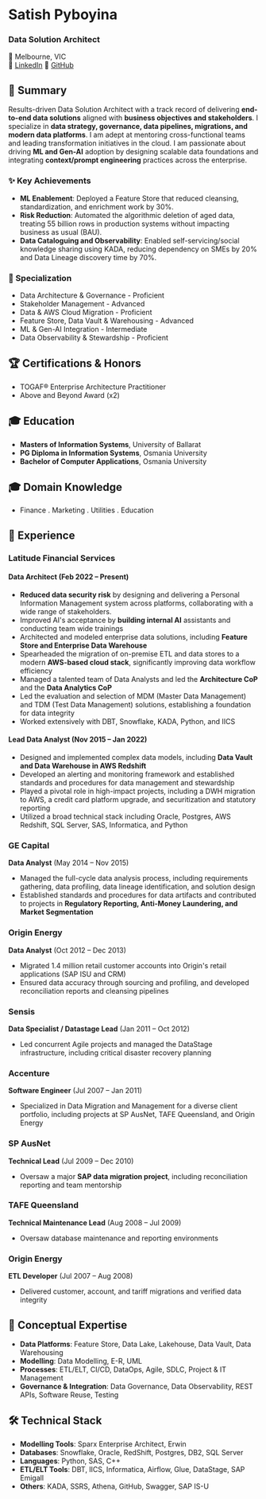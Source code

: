# **Satish Pyboyina**

### Data Solution Architect
📍 Melbourne, VIC  
🔗 [LinkedIn](https://www.linkedin.com/in/satish-pyboyina/)
🔗 [GitHub](https://github.com/satish-pyboyina)

## **🧠 Summary**

Results-driven Data Solution Architect with a track record of delivering **end-to-end data solutions** aligned with **business objectives and stakeholders**. I specialize in **data strategy, governance, data pipelines, migrations, and modern data platforms**. I am adept at mentoring cross-functional teams and leading transformation initiatives in the cloud. I am passionate about driving **ML and Gen-AI** adoption by designing scalable data foundations and integrating **context/prompt engineering** practices across the enterprise.

### **✨ Key Achievements**

* **ML Enablement**: Deployed a Feature Store that reduced cleansing, standardization, and enrichment work by 30%.  
* **Risk Reduction**: Automated the algorithmic deletion of aged data, treating 55 billion rows in production systems without impacting business as usual (BAU).  
* **Data Cataloguing and Observability**: Enabled self-servicing/social knowledge sharing using KADA, reducing dependency on SMEs by 20% and Data Lineage discovery time by 70%.

### **🌟 Specialization**

* Data Architecture & Governance \- Proficient  
* Stakeholder Management \- Advanced  
* Data & AWS Cloud Migration \- Proficient  
* Feature Store, Data Vault & Warehousing \- Advanced  
* ML & Gen-AI Integration \- Intermediate  
* Data Observability & Stewardship \- Proficient

## **🏆 Certifications & Honors**

* TOGAF® Enterprise Architecture Practitioner  
* Above and Beyond Award (x2)

## **🎓 Education**

* **Masters of Information Systems**, University of Ballarat  
* **PG Diploma in Information Systems**, Osmania University  
* **Bachelor of Computer Applications**, Osmania University

## **🎓 Domain Knowledge**

* Finance . Marketing . Utilities . Education

## **💼 Experience**

### **Latitude Financial Services**

#### **Data Architect (Feb 2022 – Present)**

* **Reduced data security risk** by designing and delivering a Personal Information Management system across platforms, collaborating with a wide range of stakeholders.
* Improved AI's acceptance by **building internal AI** assistants and conducting team wide trainings
* Architected and modeled enterprise data solutions, including **Feature Store and Enterprise Data Warehouse**
* Spearheaded the migration of on-premise ETL and data stores to a modern **AWS-based cloud stack**, significantly improving data workflow efficiency
* Managed a talented team of Data Analysts and led the **Architecture CoP** and the **Data Analytics CoP**
* Led the evaluation and selection of MDM (Master Data Management) and TDM (Test Data Management) solutions, establishing a foundation for data integrity
* Worked extensively with DBT, Snowflake, KADA, Python, and IICS

#### **Lead Data Analyst (Nov 2015 – Jan 2022\)**

* Designed and implemented complex data models, including **Data Vault and Data Warehouse in AWS Redshift**
* Developed an alerting and monitoring framework and established standards and procedures for data management and stewardship
* Played a pivotal role in high-impact projects, including a DWH migration to AWS, a credit card platform upgrade, and securitization and statutory reporting
* Utilized a broad technical stack including Oracle, Postgres, AWS Redshift, SQL Server, SAS, Informatica, and Python

### **GE Capital**

**Data Analyst** (May 2014 – Nov 2015\)

* Managed the full-cycle data analysis process, including requirements gathering, data profiling, data lineage identification, and solution design 
* Established standards and procedures for data artifacts and contributed to projects in **Regulatory Reporting, Anti-Money Laundering, and Market Segmentation**

### **Origin Energy**

**Data Analyst** (Oct 2012 – Dec 2013\)

* Migrated 1.4 million retail customer accounts into Origin's retail applications (SAP ISU and CRM)
* Ensured data accuracy through sourcing and profiling, and developed reconciliation reports and cleansing pipelines

### **Sensis**

**Data Specialist / Datastage Lead** (Jan 2011 – Oct 2012\)

* Led concurrent Agile projects and managed the DataStage infrastructure, including critical disaster recovery planning

### **Accenture**

**Software Engineer** (Jul 2007 – Jan 2011\)

* Specialized in Data Migration and Management for a diverse client portfolio, including projects at SP AusNet, TAFE Queensland, and Origin Energy

### **SP AusNet**

**Technical Lead** (Jul 2009 – Dec 2010\)

* Oversaw a major **SAP data migration project**, including reconciliation reporting and team mentorship

### **TAFE Queensland**

**Technical Maintenance Lead** (Aug 2008 – Jul 2009\)

* Oversaw database maintenance and reporting environments

### **Origin Energy**

**ETL Developer** (Jul 2007 – Aug 2008\)

* Delivered customer, account, and tariff migrations and verified data integrity

## **🔧 Conceptual Expertise**

* **Data Platforms**: Feature Store, Data Lake, Lakehouse, Data Vault, Data Warehousing  
* **Modelling**: Data Modelling, E-R, UML  
* **Processes**: ETL/ELT, CI/CD, DataOps, Agile, SDLC, Project & IT Management  
* **Governance & Integration**: Data Governance, Data Observability, REST APIs, Software Reuse, Testing

## **🛠️ Technical Stack**

* **Modelling Tools**: Sparx Enterprise Architect, Erwin  
* **Databases**: Snowflake, Oracle, RedShift, Postgres, DB2, SQL Server  
* **Languages**: Python, SAS, C++  
* **ETL/ELT Tools**: DBT, IICS, Informatica, Airflow, Glue, DataStage, SAP Emigall  
* **Others**: KADA, SSRS, Athena, GitHub, Swagger, SAP IS-U
